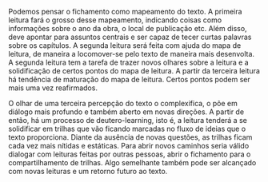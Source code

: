 Podemos pensar o fichamento como mapeamento do texto. A primeira leitura fará o grosso desse mapeamento, indicando coisas como informações sobre o ano da obra, o local de publicação etc. Além disso, deve apontar para assuntos centrais e ser capaz de tecer curtas palavras sobre os capítulos. A segunda leitura será feita com ajuda do mapa de leitura, de maneira a locomover-se pelo texto de maneira mais desenvolta. A segunda leitura tem a tarefa de trazer novos olhares sobre a leitura e a solidificação de certos pontos do mapa de leitura. A partir da terceira leitura há tendência de maturação do mapa de leitura. Certos pontos podem ser mais uma vez reafirmados. 

O olhar de uma terceira percepção do texto o complexifica, o põe em diálogo mais profundo e também aberto em novas direções. A partir de então, há um processo de deutero-learning, isto é, a leitura tenderá a se solidificar em trilhas que vão ficando marcadas no fluxo de ideias que o texto proporciona. Diante da ausência de novas questões, as trilhas ficam cada vez mais nítidas e estáticas. Para abrir novos caminhos seria válido dialogar com leituras feitas por outras pessoas, abrir o fichamento para o compartilhamento de trilhas. Algo semelhante também pode ser alcançado com novas leituras e um retorno futuro ao texto. 